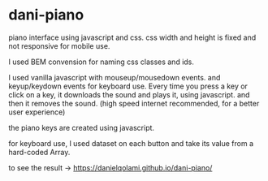 # dani-piano
piano interface using javascript and css. css width and height is fixed and not responsive for mobile use.

I used BEM convension for naming css classes and ids.

I used vanilla javascript with mouseup/mousedown events. and keyup/keydown events for keyboard use.
Every time you press a key or click on a key, it downloads the sound and plays it, using javascript. and then it removes the sound. (high speed internet recommended, for a better user experience)

the piano keys are created using javascript.

for keyboard use, I used dataset on each button and take its value from a hard-coded Array.

to see the result -> https://danielqolami.github.io/dani-piano/
